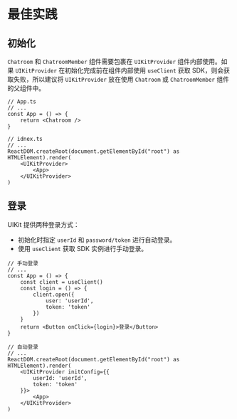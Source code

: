 # 最佳实践

## 初始化

`Chatroom` 和 `ChatroomMember` 组件需要包裹在 `UIKitProvider` 组件内部使用。如果 `UIKitProvider` 在初始化完成前在组件内部使用 `useClient` 获取 SDK，则会获取失败，所以建议将 `UIKitProvider` 放在使用 `Chatroom` 或 `ChatroomMember` 组件的父组件中。

```tsx
// App.ts
// ...
const App = () => {
    return <Chatroom />
}

// idnex.ts
// ...
ReactDOM.createRoot(document.getElementById("root") as HTMLElement).render(
    <UIKitProvider>
        <App>
    </UIKitProvider>
)
```

## 登录

UIKit 提供两种登录方式：

- 初始化时指定 `userId` 和 `password/token` 进行自动登录。
- 使用 `useClient` 获取 SDK 实例进行手动登录。

```tsx
// 手动登录
// ...
const App = () => {
    const client = useClient()
    const login = () => {
        client.open({
            user: 'userId',
            token: 'token'
        })
    }
    return <Button onClick={login}>登录</Button>
}

// 自动登录
// ...
ReactDOM.createRoot(document.getElementById("root") as HTMLElement).render(
    <UIKitProvider initConfig={{
        userId: 'userId',
        token: 'token'
    }}>
        <App>
    </UIKitProvider>
)
```
